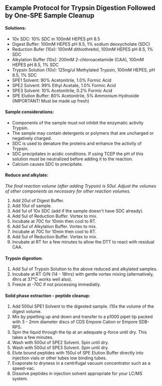 ## Example Protocol for Trypsin Digestion Followed by One-SPE Sample Cleanup

#### Solutions:
* 10x SDC: 10% SDC in 100mM HEPES pH 8.5
* Digest Buffer: 100mM HEPES pH 8.5, 1% sodium deoxycholate (SDC)
* Reduction Bufer (10x): 100mM dithiothreitol, 100mM HEPES pH 8.5, 1% SDC
* Alkylation Buffer (10x): 200mM 2-chloroacetamide (CAA), 100mM HEPES pH 8.5, 1% SDC
* Trypsin Solution (10x): 125ng/ul Methylated Trypsin, 100mM HEPES, pH 8.5, 1% SDC
* SPE1 Solvent: 90% Acetonitrile, 1.0% Formic Acid
* SPE2 Solvent: 99% Ethyl Acetate, 1.0% Formic Acid
* SPE3 Solvent: 10% Acetonitrile, 0.2% Formic Acid
* SPE Elution Buffer: 80% Acetonitrile, 5% Ammonium Hydroxide (IMPORTANT!  Must be made up fresh)

#### Sample considerations:
* Components of the sample must not inhibit the enzymatic activity Trypsin.
* The sample may contain detergents or polymers that are uncharged or negatively charged.
* SDC is used to denature the proteins and enhance the activity of Trypsin.
* SDC precipitates in acidic conditions.  If using TCEP the pH of this solution must be neutralized before adding it to the reaction.
* Calcium causes SDC to precipitate.

#### Reduce and alkylate:
*The final reaction volume (after adding Trypsin) is 50ul. Adjust the volumes of other components as necessary for other reaction volumes.*
1. Add 20ul of Digest Buffer.
2. Add 10ul of sample.
3. Add 1ul of 10x SDC (add if the sample doesn't have SDC already).
4. Add 5ul of Reduction Buffer. Vortex to mix.
5. Incubate at 70C for 10min then cool to RT.
6. Add 5ul of Alkylation Buffer. Vortex to mix.
7. Incubate at 70C for 10min then cool to RT.
8. Add 5ul of Reduction Buffer. Vortex to mix.
9. Incubate at RT for a few minutes to allow the DTT to react with residual CAA.

#### Trypsin digestion:
1. Add 5ul of Trypsin Solution to the above reduced and alkylated samples.
2. Incubate at RT O/N (14 - 18hrs) with gentle vortex mixing (alternatively, 4hrs at 37°C works well also).
3. Freeze at -70C if not processing immediatly.

#### Solid phase extraction - peptide cleanup:
1. Add 500ul SPE1 Solvent to the digested sample. (10x the volume of the digest volume.
2. Mix by pipetting up and down and transfer to a p1000 pipet tip packed with 3 - 2mm diameter discs of CDS Empore Cation or Empore SDB-RPS.
3. Spin the liquid through the tip at an adequate g-force until dry.  This takes a few minutes.
4. Wash with 500ul of SPE2 Solvent.  Spin until dry.
5. Wash with 500ul of SPE3 Solvent.  Spin until dry.
6. Elute bound peptides with 150ul of SPE Elution Buffer directly into injection vials or other tubes low binding tubes.
7. Evaporate to dryness in a centrifugal vacuum concentrator such as a speed-vac.
8. Dissolve peptides in injection solvent appropriate for your LC/MS system. 
